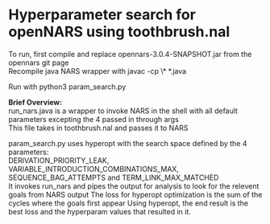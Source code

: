 # Hyperparameter search for openNARS using toothbrush.nal

To run, first compile and replace opennars-3.0.4-SNAPSHOT.jar from the opennars git page\
Recompile java NARS wrapper with javac -cp \\* *.java

Run with python3 param_search.py

**Brief Overview:**\
run_nars.java is a wrapper to invoke NARS in the shell with all default parameters excepting the 4 passed in through args\
This file takes in toothbrush.nal and passes it to NARS

param_search.py uses hyperopt with the search space defined by the 4 parameters:\
DERIVATION_PRIORITY_LEAK, VARIABLE_INTRODUCTION_COMBINATIONS_MAX, SEQUENCE_BAG_ATTEMPTS and TERM_LINK_MAX_MATCHED\
It invokes run_nars and pipes the output for analysis to look for the relevent goals from NARS output
The loss for hyperopt optimization is the sum of the cycles where the goals first appear
Using hyperopt, the end result is the best loss and the hyperparam values that resulted in it.
